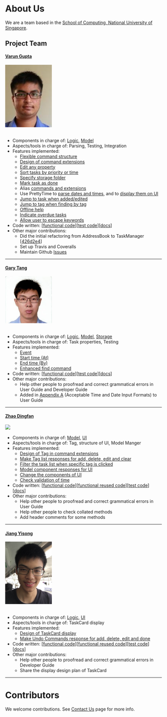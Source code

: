 # About Us

We are a team based in the [School of Computing, National University of Singapore](http://www.comp.nus.edu.sg).

## Project Team

#### [Varun Gupta](http://github.com/varung97) <br>
<img src="images/Varun.png" width="150"><br><br>
* Components in charge of: [Logic](DeveloperGuide.md#logic-component), [Model](DeveloperGuide.md#model-component)
* Aspects/tools in charge of: Parsing, Testing, Integration
* Features implemented:
   * [Flexible command structure](UserGuide.md#overview)
   * [Design of command extensions](UserGuide.md#extensions)
   * [Edit any property](UserGuide.md#editing-tasks-edit)
   * [Sort tasks by priority or time](UserGuide.md#sortby-sortby)
   * [Specify storage folder](UserGuide.md#specify-a-storage-folder-storage)
   * [Mark task as done](https://github.com/CS2103AUG2016-T16-C3/main/blob/final-user-guide/docs/UserGuide.md#ticking-off-tasks-done)
   * Alias [commands and extensions](UserGuide.md#alias-commands-alias)
   * Use PrettyTime to [parse dates and times](UserGuide.md#events-that-last-for-a-certain-period-of-time-from-to), and to [display them on UI](https://github.com/CS2103AUG2016-T16-C3/main/pull/49)
   * [Jump to task when added/edited](https://github.com/CS2103AUG2016-T16-C3/main/pull/52)
   * [Jump to tag when finding by tag](https://github.com/CS2103AUG2016-T16-C3/main/pull/71)
   * [Offline help](UserGuide.md#viewing-help-help)
   * [Indicate overdue tasks](https://github.com/CS2103AUG2016-T16-C3/main/pull/89)
   * [Allow user to escape keywords](https://github.com/CS2103AUG2016-T16-C3/main/pull/74)
* Code written: [[functional code](../collated/main/A0147924X.md)][[test code](../collated/test/A0147924X.md)][[docs](../collated/docs/A0147924X.md)]
* Other major contributions:
  * Did the initial refactoring from AddressBook to TaskManager [[426d2e4](https://github.com/CS2103AUG2016-T16-C3/main/commit/426d2e40ad05b5ea4d09f92a5f43e0d615c2da83)]
  * Set up Travis and Coveralls
  * Maintain Github [Issues](https://github.com/CS2103AUG2016-T16-C3/main/issues)

-----

#### [Gary Tang](https://github.com/gary-tang)
<img src="images/Gary.png" width="150"><br><br>
* Components in charge of: [Logic](DeveloperGuide.md#logic-component), [Model](DeveloperGuide.md#model-component), [Storage](DeveloperGuide.md#storage-component)
* Aspects/tools in charge of: Task properties, Testing
* Features implemented:
  * [Event](UserGuide.md#events-that-last-for-a-certain-period-of-time-from-to)
  * [Start time (At)](UserGuide.md#at-a-certain-timedate-at)
  * [End time (By)](UserGuide.md#by-a-certain-timedate-by)
  * [Enhanced find command](UserGuide.md#searching-for-tasks-find)
* Code written: [[functional code](../collated/main/A0139621H.md)][[test code](../collated/test/A0139621H.md)][[docs](../collated/docs/A0139621H.md)]
* Other major contributions:
  * Help other people to proofread and correct grammatical errors in User Guide and Developer Guide
  * Added in [Appendix A](UserGuide.md#appendix-a) (Acceptable Time and Date Input Formats) to User Guide

-----

#### [Zhao Dingfan](https://github.com/ZhaoDingfan)
<img src="images/Zhao Dingfan.png" width="150"><br>

* Components in charge of:
[Model](DeveloperGuide.md#model-component),
[UI](DeveloperGuide.md#ui-component)
* Aspects/tools in charge of: Tag, structure of UI, Model Manger
* Features implemented:
   * [Design of Tag in command extensions](UserGuide.md#extensions)
   * [Make Tag list responses for add, delete, edit and clear](https://github.com/CS2103AUG2016-T16-C3/main/pull/88)
   * [Filter the task list when specific tag is clicked](https://github.com/CS2103AUG2016-T16-C3/main/pull/104)
   * [Model component responses for UI](https://github.com/CS2103AUG2016-T16-C3/main/pull/104/commits/62ee2102194fc4033aeb7f970061bf9424c4c661)
   * [Change the components of UI](https://github.com/CS2103AUG2016-T16-C3/main/pull/55)
   * [Check validation of time](https://github.com/CS2103AUG2016-T16-C3/main/commit/0abb21f743a5dfdf3fa9e9ba284bd5e2ab278d15)
* Code written:
[[functional code](../collated/main/A0148042M.md)][[functional reused code](../collated/main/A0148042Mreused.md)][[test code](../collated/test/A0148042M.md)][[docs](../collated/docs/A0148042M.md)]
* Other major contributions:
  * Help other people to proofread and correct grammatical errors in User Guide
  * Help other people to check collated methods
  * Add header comments for some methods

-----

#### [Jiang Yisong](http://github.com/whateverJ)
<img src="images/Jiang Yisong.png" width="150"><br><br>

* Components in charge of:
[Logic](DeveloperGuide.md#model-component),
[UI](DeveloperGuide.md#ui-component)
* Aspects/tools in charge of: TaskCard display
* Features implemented:
   * [Design of TaskCard display](https://github.com/CS2103AUG2016-T16-C3/main/pull/85)
   * [Make Undo Commands response for add, delete, edit and done](UserGuide.md#undo-previous-action-undo)
* Code written:
[[functional code](../collated/main/A0148003U.md)][[functional reused code](../collated/main/A0148003Ureused.md)][[test code](../collated/test/A0148003U.md)][[docs](../collated/docs/A0148003U.md)]
* Other major contributions:
   * Help other people to proofread and correct grammatical errors in Developer Guide
   * Share the display design plan of TaskCard
   
-----

# Contributors

We welcome contributions. See [Contact Us](ContactUs.md) page for more info.
